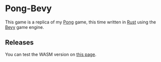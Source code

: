 # Pong-Bevy
This game is a replica of my [Pong](https://github.com/Jackbenfu/Pong) game, this time written in [Rust](https://www.rust-lang.org/) using the [Bevy](https://bevyengine.org/) game engine.

## Releases
You can test the WASM version on [this page](https://jackbenfu.github.io/Pong-Bevy/).
